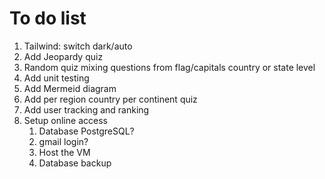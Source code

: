 # To do list

1. Tailwind: switch dark/auto
1. Add Jeopardy quiz
1. Random quiz mixing questions from flag/capitals country or state level
1. Add unit testing
1. Add Mermeid diagram
1. Add per region country per continent quiz
1. Add user tracking and ranking
1. Setup online access
    1. Database PostgreSQL?
    1. gmail login?
    1. Host the VM
    1. Database backup
